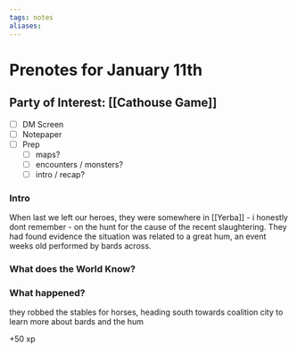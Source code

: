 ```yaml
---
tags: notes
aliases:
---
```


# Prenotes for January 11th
## Party of Interest: [[Cathouse Game]]
- [ ] DM Screen
- [ ] Notepaper
- [ ] Prep
	- [ ] maps?
	- [ ] encounters / monsters?
	- [ ] intro / recap?

### Intro
When last we left our heroes, they were somewhere in [[Yerba]] - i honestly dont remember - on the hunt for the cause of the recent slaughtering. They had found evidence the situation was related to a great hum, an event weeks old performed by bards across.

### What does the World Know?


### What happened?

they robbed the stables for horses, heading south towards coalition city to learn more about bards and the hum

+50 xp